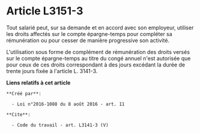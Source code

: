 # Article L3151-3

Tout salarié peut, sur sa demande et en accord avec son employeur, utiliser les droits affectés sur le compte épargne-temps
pour compléter sa rémunération ou pour cesser de manière progressive son activité. 

L'utilisation sous forme de complément de rémunération des droits versés sur le compte épargne-temps au titre du congé annuel
n'est autorisée que pour ceux de ces droits correspondant à des jours excédant la durée de trente jours fixée à l'article L.
3141-3.

**Liens relatifs à cet article**

	**Créé par**:

	  - Loi n°2016-1088 du 8 août 2016 - art. 11

	**Cite**:

	  - Code du travail - art. L3141-3 (V)
